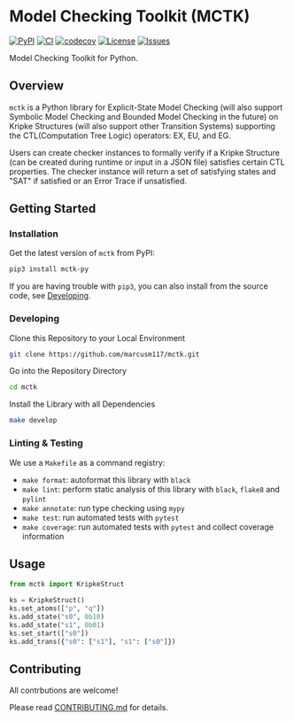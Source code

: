 # Model Checking Toolkit (MCTK)

[![PyPI](https://img.shields.io/pypi/v/mctk-py?color=blue&label=PyPI)](https://pypi.org/project/mctk-py/) [![CI](https://github.com/marcusm117/mctk/workflows/CI/badge.svg?branch=dev)](https://github.com/marcusm117/mctk/actions?query=workflow%3A%22Build+Status%22) [![codecov](https://codecov.io/gh/marcusm117/mctk/branch/dev/graph/badge.svg)](https://codecov.io/gh/marcusm117/mctk) [![License](https://img.shields.io/badge/License-Apache_2.0-green)](https://github.com/marcusm117/mctk/blob/dev/LICENSE) [![Issues](https://img.shields.io/github/issues/marcusm117/FV_mctk?color=red&label=Issues)](https://github.com/marcusm117/mctk/issues)

Model Checking Toolkit for Python.

## Overview

`mctk` is a Python library for Explicit-State Model Checking (will also support Symbolic Model Checking and Bounded Model Checking in the future) on Kripke Structures (will also support other Transition Systems) supporting the CTL(Computation Tree Logic) operators: EX, EU, and EG.

Users can create checker instances to formally verify if a Kripke Structure (can be created during runtime or input in a JSON file) satisfies certain CTL properties. The checker instance will return a set of satisfying states and "SAT" if satisfied or an Error Trace if unsatisfied.

## Getting Started

### Installation

Get the latest version of `mctk` from PyPI:

   ``` bash
   pip3 install mctk-py
   ```

If you are having trouble with `pip3`, you can also install from the source code, see [Developing](#developing).

### Developing

Clone this Repository to your Local Environment

   ``` bash
   git clone https://github.com/marcusm117/mctk.git
   ```

Go into the Repository Directory

   ``` bash
   cd mctk
   ```

Install the Library with all Dependencies

   ``` bash
   make develop
   ```

### Linting & Testing

We use a `Makefile` as a command registry:

- `make format`: autoformat  this library with `black`
- `make lint`: perform static analysis of this library with `black`, `flake8` and `pylint`
- `make annotate`: run type checking using `mypy`
- `make test`: run automated tests with `pytest`
- `make coverage`: run automated tests with `pytest` and collect coverage information

## Usage

``` python
from mctk import KripkeStruct

ks = KripkeStruct()
ks.set_atoms(["p", "q"])
ks.add_state("s0", 0b10)
ks.add_state("s1", 0b01)
ks.set_start(["s0"])
ks.add_trans({"s0": ["s1"], "s1": ["s0"]})
```

## Contributing

All contrbutions are welcome!

Please read [CONTRIBUTING.md](CONTRIBUTING.md) for details.
